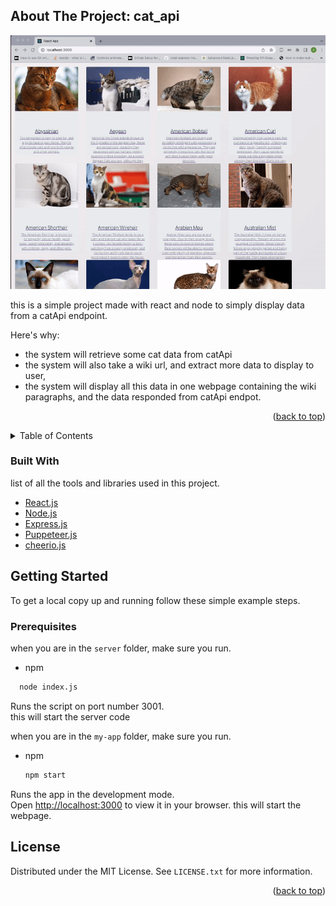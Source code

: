 ## About The Project: cat_api
<img src ="./gif.gif" alt="sampleGif">


this is a simple project made with react and node to simply display data from a catApi endpoint.

Here's why:
* the system will retrieve some cat data from catApi
* the system will also take a wiki url, and extract more data to display to user,
* the system will display all this data in one webpage containing the wiki paragraphs, and the data responded from catApi endpot.

<p align="right">(<a href="#top">back to top</a>)</p>

<details>
  <summary>Table of Contents</summary>
  <ol>
    <li>
      <a href="#about-the-project">About The Project</a>
      <ul>
        <li><a href="#built-with">Built With</a></li>
      </ul>
    </li>
    <li>
      <a href="#getting-started">Getting Started</a>
      <ul>
        <li><a href="#prerequisites">Prerequisites</a></li>
        <li><a href="#installation">Installation</a></li>
      </ul>
    </li>
    <li><a href="#usage">Usage</a></li>
    <li><a href="#roadmap">Roadmap</a></li>
    <li><a href="#contributing">Contributing</a></li>
    <li><a href="#license">License</a></li>
  </ol>
</details>

### Built With
list of all the tools and libraries used in this project.

* [React.js](https://reactjs.org/)
* [Node.js](https://nodejs.org/en/)
* [Express.js](https://expressjs.com/)
* [Puppeteer.js](https://github.com/puppeteer/puppeteer)
* [cheerio.js](https://github.com/puppeteer/puppeteer)


## Getting Started

To get a local copy up and running follow these simple example steps.

### Prerequisites

when you are in the `server` folder, make sure you run.
* npm
```sh
  node index.js
  ```
Runs the script on port number 3001.\
  this will start the server code

when you are in the `my-app` folder, make sure you run.
* npm
  ```sh
  npm start
  ```
Runs the app in the development mode.\
Open [http://localhost:3000](http://localhost:3000) to view it in your browser.
this will start the webpage.





<!-- LICENSE -->
## License

Distributed under the MIT License. See `LICENSE.txt` for more information.

<p align="right">(<a href="#top">back to top</a>)</p>


